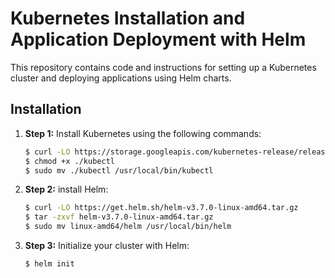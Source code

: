 # Kubernetes Installation and Application Deployment with Helm

This repository contains code and instructions for setting up a Kubernetes cluster and deploying applications using Helm charts.

## Installation

1. **Step 1:** Install Kubernetes using the following commands:

   ```bash
   $ curl -LO https://storage.googleapis.com/kubernetes-release/release/$(curl -s https://storage.googleapis.com/kubernetes-release/release/stable.txt)/bin/linux/amd64/kubectl
   $ chmod +x ./kubectl
   $ sudo mv ./kubectl /usr/local/bin/kubectl
2. **Step 2:** install Helm:
   
   ```bash
   $ curl -LO https://get.helm.sh/helm-v3.7.0-linux-amd64.tar.gz
   $ tar -zxvf helm-v3.7.0-linux-amd64.tar.gz
   $ sudo mv linux-amd64/helm /usr/local/bin/helm
4. **Step 3:** Initialize your cluster with Helm:

   ```bash
   $ helm init

